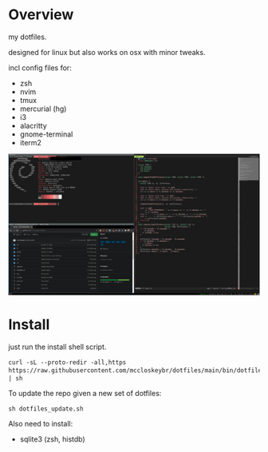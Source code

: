 # Overview

my dotfiles.

designed for linux but also works on osx with minor tweaks.

incl config files for:

*   zsh
*   nvim
*   tmux
*   mercurial (hg)
*   i3
*   alacritty
*   gnome-terminal
*   iterm2

![example](/screenshot.png)

# Install

just run the install shell script.

```
curl -sL --proto-redir -all,https https://raw.githubusercontent.com/mccloskeybr/dotfiles/main/bin/dotfiles_install.sh | sh
```

To update the repo given a new set of dotfiles:

```
sh dotfiles_update.sh
```

Also need to install:

*   sqlite3 (zsh, histdb)
